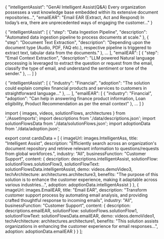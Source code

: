 {
  "intelligentAssist": "GenAI Intelligent Assist(Q&A) Every organization possesses a vast knowledge base embedded within its extensive document repositories...",
  "emailEAR": "Email EAR (Extract, Act and Respond) In today’s era, there are unprecedented ways of engaging the customer..."
}



{
  "intelligentAssist": [
    { "step": "Data Ingestion Pipeline", "description": "Automated data ingestion pipeline to process documents at scale." },
    { "step": "Document Text Extraction", "description": "Depending upon the document type (Audio, PDF, FAQ etc.), respective pipeline is triggered to extract text, tabular data from the documents." },
    ...
  ],
  "emailEAR": [
    { "step": "Email Context Extraction", "description": "LLM powered Natural language processing is leveraged to extract the question or request from the email, classify the type of email, and understand the sentiment or tone of the sender." },
    ...
  ]
}


{
  "intelligentAssist": [
    { "industry": "Financial", "adoption": "The solution could explain complex financial products and services to customers in straightforward language..." },
    ...
  ],
  "emailEAR": [
    { "industry": "Financial", "adoption": "Can help in answering finance product information, Loan eligibility, Product Recommendation as per the email context" },
    ...
  ]
}



import { images, videos, solutionFlows, architectures } from './AssetImports';
import descriptions from './data/descriptions.json';
import solutionFlowsData from './data/solutionFlows.json';
import adoptionData from './data/adoption.json';

export const cardsData = [
  {
    imageUrl: images.IntelligentAss,
    title: "Intelligent Assist",
    description: "Efficiently search across an organization's document repository and retrieve relevant information to questions/requests from global workforces.",
    industry: "All",
    businessFunction: "Customer Support",
    content: {
      description: descriptions.intelligentAssist,
      solutionFlow: solutionFlows.solutionFlow3,
      solutionFlowText: solutionFlowsData.intelligentAssist,
      demo: videos.demoVideo3,
      techArchitecture: architectures.architecture3,
      benefits: "The purpose of this solution is to enhance the customer experience, making it adaptable across various industries...",
      adoption: adoptionData.intelligentAssist
    }
  },
  {
    imageUrl: images.EmailEAR,
    title: "Email EAR",
    description: "Transform customer support process by automating email analysis, and providing crafted thoughtful response to incoming emails",
    industry: "All",
    businessFunction: "Customer Support",
    content: {
      description: descriptions.emailEAR,
      solutionFlow: solutionFlows.solutionFlow1,
      solutionFlowText: solutionFlowsData.emailEAR,
      demo: videos.demoVideo1,
      techArchitecture: architectures.architecture1,
      benefits: "This solution assists organizations in enhancing the customer experience for email responses...",
      adoption: adoptionData.emailEAR
    }
  }
];
